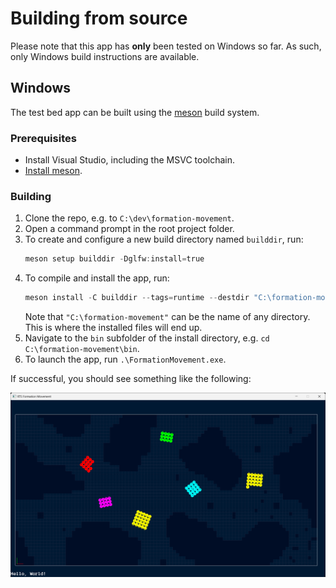 # Building from source
Please note that this app has **only** been tested on Windows so far. As such, only Windows build instructions are available.

## Windows
The test bed app can be built using the [meson](https://mesonbuild.com/) build system.

### Prerequisites
 - Install Visual Studio, including the MSVC toolchain.
 - [Install meson](https://mesonbuild.com/Getting-meson.html).

### Building

1. Clone the repo, e.g. to `C:\dev\formation-movement`.
2. Open a command prompt in the root project folder.
3. To create and configure a new build directory named `builddir`, run:
   ```ps1
   meson setup builddir -Dglfw:install=true
   ```
4. To compile and install the app, run:
   ```ps1
   meson install -C builddir --tags=runtime --destdir "C:\formation-movement"
   ```
   Note that `"C:\formation-movement"` can be the name of any directory. This is where the installed files will end up.
5. Navigate to the `bin` subfolder of the install directory, e.g. `cd C:\formation-movement\bin`.
6. To launch the app, run `.\FormationMovement.exe`.

If successful, you should see something like the following:

![A preview of the test bed app running.](/screenshots/test-bed-app.png)